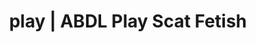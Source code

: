 ---
categories:
- NSFW Art
- Lingerie Art
- E-Girl Erotica
- Inclusive Desire
- Alt Romance
image: /assets/images/1747714215955.jpg
layout: post
schema:
  description: Premium adult content featuring Scat Fetish, ABDL Play. High-quality
    artwork with erotic themes.
  keywords:
  - Roleplay Fantasies
  - Mindful Kink
  - ABDL Play
  - Gothic Erotica
  - Slow Burn
  - Sensual Cosplay
  - Scat Fetish
  name: 1747714215955 | Scat Fetish ABDL Play
  type: VisualArtwork
seo:
  description: Featured content with sensual ABDL Play, Scat Fetish. HD images available.
  keywords: ABDL Play, Scat Fetish
  og_image: /assets/images/1747714215955.jpg
  schema_type: VisualArtwork
tags:
- '#play'
- Scat Fetish
- ABDL Play
title: play | ABDL Play Scat Fetish
---